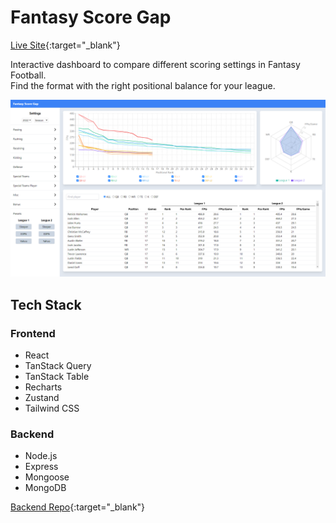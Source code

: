 # Fantasy Score Gap

[Live Site](https://fantasy-score-gap.vercel.app/){:target="_blank"}

Interactive dashboard to compare different scoring settings in Fantasy Football.<br/>
Find the format with the right positional balance for your league.

<img src="public/fantasy-score-gap.png" width="960"><br/>

## Tech Stack

### Frontend
- React
- TanStack Query
- TanStack Table
- Recharts
- Zustand
- Tailwind CSS

### Backend
- Node.js
- Express
- Mongoose
- MongoDB

[Backend Repo](https://github.com/ecortesg/fantasy-api){:target="_blank"}

